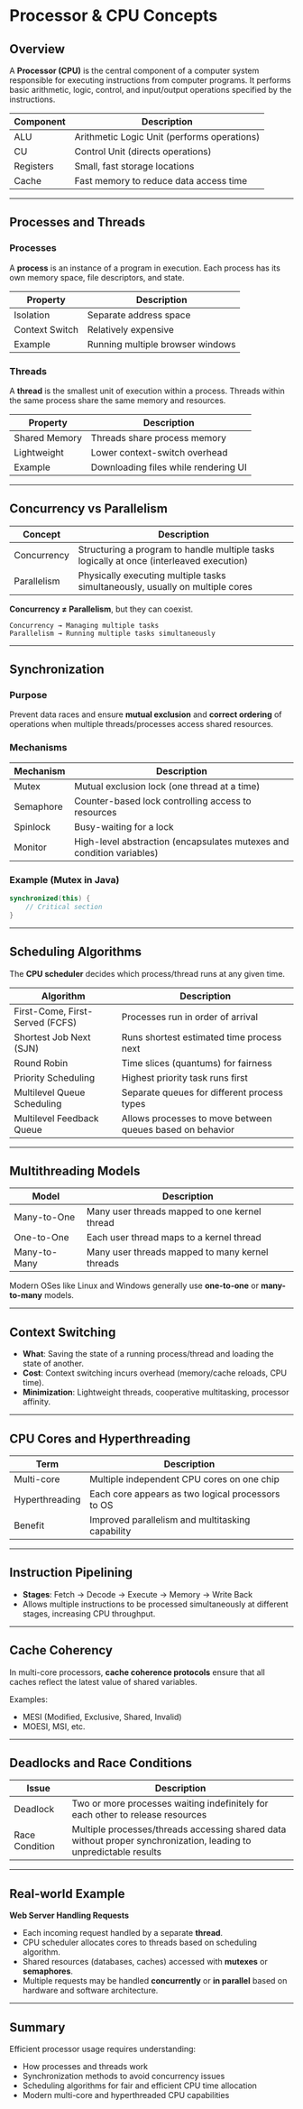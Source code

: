 # Processor & CPU Concepts

## Overview

A **Processor (CPU)** is the central component of a computer system responsible for executing instructions from computer programs. It performs basic arithmetic, logic, control, and input/output operations specified by the instructions.

| Component | Description                                 |
| --------- | ------------------------------------------- |
| ALU       | Arithmetic Logic Unit (performs operations) |
| CU        | Control Unit (directs operations)           |
| Registers | Small, fast storage locations               |
| Cache     | Fast memory to reduce data access time      |

---

## Processes and Threads

### Processes

A **process** is an instance of a program in execution. Each process has its own memory space, file descriptors, and state.

| Property       | Description                      |
| -------------- | -------------------------------- |
| Isolation      | Separate address space           |
| Context Switch | Relatively expensive             |
| Example        | Running multiple browser windows |

### Threads

A **thread** is the smallest unit of execution within a process. Threads within the same process share the same memory and resources.

| Property      | Description                          |
| ------------- | ------------------------------------ |
| Shared Memory | Threads share process memory         |
| Lightweight   | Lower context-switch overhead        |
| Example       | Downloading files while rendering UI |

---

## Concurrency vs Parallelism

| Concept     | Description                                                                              |
| ----------- | ---------------------------------------------------------------------------------------- |
| Concurrency | Structuring a program to handle multiple tasks logically at once (interleaved execution) |
| Parallelism | Physically executing multiple tasks simultaneously, usually on multiple cores            |

**Concurrency ≠ Parallelism**, but they can coexist.

```plaintext
Concurrency → Managing multiple tasks
Parallelism → Running multiple tasks simultaneously
```

---

## Synchronization

### Purpose

Prevent data races and ensure **mutual exclusion** and **correct ordering** of operations when multiple threads/processes access shared resources.

### Mechanisms

| Mechanism | Description                                                           |
| --------- | --------------------------------------------------------------------- |
| Mutex     | Mutual exclusion lock (one thread at a time)                          |
| Semaphore | Counter-based lock controlling access to resources                    |
| Spinlock  | Busy-waiting for a lock                                               |
| Monitor   | High-level abstraction (encapsulates mutexes and condition variables) |

### Example (Mutex in Java)

```java
synchronized(this) {
    // Critical section
}
```

---

## Scheduling Algorithms

The **CPU scheduler** decides which process/thread runs at any given time.

| Algorithm                       | Description                                               |
| ------------------------------- | --------------------------------------------------------- |
| First-Come, First-Served (FCFS) | Processes run in order of arrival                         |
| Shortest Job Next (SJN)         | Runs shortest estimated time process next                 |
| Round Robin                     | Time slices (quantums) for fairness                       |
| Priority Scheduling             | Highest priority task runs first                          |
| Multilevel Queue Scheduling     | Separate queues for different process types               |
| Multilevel Feedback Queue       | Allows processes to move between queues based on behavior |

---

## Multithreading Models

| Model        | Description                                     |
| ------------ | ----------------------------------------------- |
| Many-to-One  | Many user threads mapped to one kernel thread   |
| One-to-One   | Each user thread maps to a kernel thread        |
| Many-to-Many | Many user threads mapped to many kernel threads |

Modern OSes like Linux and Windows generally use **one-to-one** or **many-to-many** models.

---

## Context Switching

- **What**: Saving the state of a running process/thread and loading the state of another.
- **Cost**: Context switching incurs overhead (memory/cache reloads, CPU time).
- **Minimization**: Lightweight threads, cooperative multitasking, processor affinity.

---

## CPU Cores and Hyperthreading

| Term           | Description                                       |
| -------------- | ------------------------------------------------- |
| Multi-core     | Multiple independent CPU cores on one chip        |
| Hyperthreading | Each core appears as two logical processors to OS |
| Benefit        | Improved parallelism and multitasking capability  |

---

## Instruction Pipelining

- **Stages**: Fetch → Decode → Execute → Memory → Write Back
- Allows multiple instructions to be processed simultaneously at different stages, increasing CPU throughput.

---

## Cache Coherency

In multi-core processors, **cache coherence protocols** ensure that all caches reflect the latest value of shared variables.

Examples:

- MESI (Modified, Exclusive, Shared, Invalid)
- MOESI, MSI, etc.

---

## Deadlocks and Race Conditions

| Issue          | Description                                                                                                       |
| -------------- | ----------------------------------------------------------------------------------------------------------------- |
| Deadlock       | Two or more processes waiting indefinitely for each other to release resources                                    |
| Race Condition | Multiple processes/threads accessing shared data without proper synchronization, leading to unpredictable results |

---

## Real-world Example

**Web Server Handling Requests**

- Each incoming request handled by a separate **thread**.
- CPU scheduler allocates cores to threads based on scheduling algorithm.
- Shared resources (databases, caches) accessed with **mutexes** or **semaphores**.
- Multiple requests may be handled **concurrently** or **in parallel** based on hardware and software architecture.

---

## Summary

Efficient processor usage requires understanding:

- How processes and threads work
- Synchronization methods to avoid concurrency issues
- Scheduling algorithms for fair and efficient CPU time allocation
- Modern multi-core and hyperthreaded CPU capabilities
